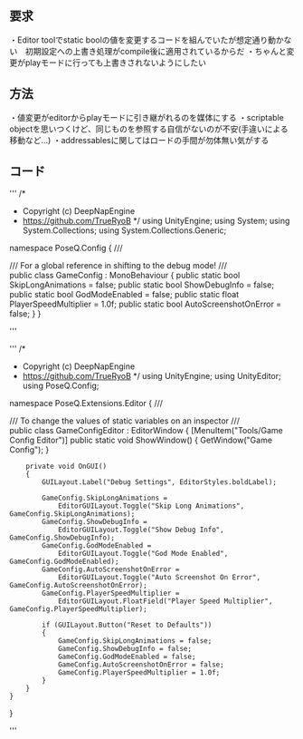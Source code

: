 ## 要求
・Editor toolでstatic boolの値を変更するコードを組んでいたが想定通り動かない　初期設定への上書き処理がcompile後に適用されているからだ
・ちゃんと変更がplayモードに行っても上書きされないようにしたい

## 方法
・値変更がeditorからplayモードに引き継がれるのを媒体にする
・scriptable objectを思いつくけど、同じものを参照する自信がないのが不安(手違いによる移動など...)
・addressablesに関してはロードの手間が勿体無い気がする


## コード
'''
/*
 * Copyright (c) DeepNapEngine
 * https://github.com/TrueRyoB
 */
using UnityEngine;
using System;
using System.Collections;
using System.Collections.Generic;

namespace PoseQ.Config
{
    /// <summary>
    /// For a global reference in shifting to the debug mode!
    /// </summary>
    public class GameConfig : MonoBehaviour
    {
        public static bool SkipLongAnimations = false;
        public static bool ShowDebugInfo = false;
        public static bool GodModeEnabled = false;
        public static float PlayerSpeedMultiplier = 1.0f;
        public static bool AutoScreenshotOnError = false;
    }
}

'''

'''
/*
 * Copyright (c) DeepNapEngine
 * https://github.com/TrueRyoB
 */
using UnityEngine;
using UnityEditor;
using PoseQ.Config;

namespace PoseQ.Extensions.Editor
{
    /// <summary>
    /// To change the values of static variables on an inspector
    /// </summary>
    public class GameConfigEditor : EditorWindow
    {
        [MenuItem("Tools/Game Config Editor")]
        public static void ShowWindow()
        {
            GetWindow<GameConfigEditor>("Game Config");
        }

        private void OnGUI()
        {
            GUILayout.Label("Debug Settings", EditorStyles.boldLabel);

            GameConfig.SkipLongAnimations =
                EditorGUILayout.Toggle("Skip Long Animations", GameConfig.SkipLongAnimations);
            GameConfig.ShowDebugInfo = 
                EditorGUILayout.Toggle("Show Debug Info", GameConfig.ShowDebugInfo);
            GameConfig.GodModeEnabled =
                EditorGUILayout.Toggle("God Mode Enabled", GameConfig.GodModeEnabled);
            GameConfig.AutoScreenshotOnError =
                EditorGUILayout.Toggle("Auto Screenshot On Error", GameConfig.AutoScreenshotOnError);
            GameConfig.PlayerSpeedMultiplier =
                EditorGUILayout.FloatField("Player Speed Multiplier", GameConfig.PlayerSpeedMultiplier);

            if (GUILayout.Button("Reset to Defaults"))
            {
                GameConfig.SkipLongAnimations = false;
                GameConfig.ShowDebugInfo = false;
                GameConfig.GodModeEnabled = false;
                GameConfig.AutoScreenshotOnError = false;
                GameConfig.PlayerSpeedMultiplier = 1.0f;
            }
        }
    }
}

'''

